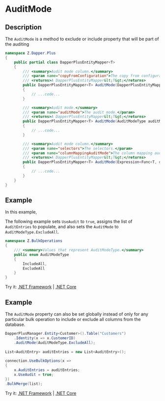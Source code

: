# AuditMode

## Description

The `AuditMode` is a method to exclude or include property that will be part of the auditing

```csharp
namespace Z.Dapper.Plus
{
    public partial class DapperPlusEntityMapper<T>
    {
        /// <summary>Audit mode column.</summary>
        /// <param name="copyFromConfiguration">The copy from configuration.</param>
        /// <returns>A DapperPlusEntityMapper&lt;T&gt;</returns>
        public DapperPlusEntityMapper<T> AuditMode(DapperPlusEntityMapper<T> copyFromConfiguration)
        {
            // ...code...
        }

        /// <summary>Audit mode.</summary>
        /// <param name="auditMode">The audit mode.</param>
        /// <returns>A DapperPlusEntityMapper&lt;T&gt;</returns>
        public DapperPlusEntityMapper<T> AuditMode(AuditModeType auditMode)
        {
            // ...code...
        }

        /// <summary>Audit mode column.</summary>
        /// <param name="selectors">The selectors.</param>
        /// <param name="columnMappingAuditMode">The column mapping audit mode.</param>
        /// <returns>A DapperPlusEntityMapper&lt;T&gt;</returns>
        public DapperPlusEntityMapper<T> AuditMode(Expression<Func<T, object>> selectors, ColumnMappingAuditModeType columnMappingAuditMode)
        {
            // ...code...
        } 
    }
}
```

## Example

In this example,

The following example sets `UseAudit` to `true`, assigns the list of `AuditEntries` to populate, and also sets the `AuditMode` to `AuditModeType.ExcludeAll`.

```csharp
namespace Z.BulkOperations
{
    /// <summary>Values that represent AuditModeType.</summary>
    public enum AuditModeType
    {
        IncludeAll,
        ExcludeAll
    }
}
```

Try it: [.NET Framework](https://dotnetfiddle.net/ulrLSL) | [.NET Core](https://dotnetfiddle.net/T5MgRa)

## Example

The `AuditMode` property can also be set globally instead of only for any particular bulk operation to include or exclude all columns from the database.

```csharp
DapperPlusManager.Entity<Customer>().Table("Customers")
    .Identity(x => x.CustomerID)
    .AuditMode(AuditModeType.ExcludeAll);
        
List<AuditEntry> auditEntries = new List<AuditEntry>(); 
        
connection.UseBulkOptions(x => 
{ 
    x.AuditEntries = auditEntries; 
    x.UseAudit = true;
})
.BulkMerge(list);
```

Try it: [.NET Framework](https://dotnetfiddle.net/BtWOMy) | [.NET Core](https://dotnetfiddle.net/ezJ9Iu)
